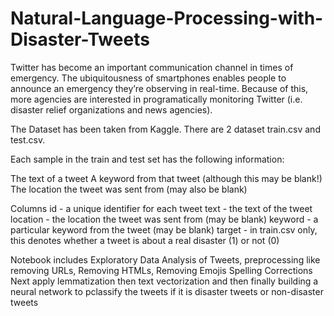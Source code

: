 # Natural-Language-Processing-with-Disaster-Tweets

Twitter has become an important communication channel in times of emergency.
The ubiquitousness of smartphones enables people to announce an emergency they’re observing in real-time. Because of this, more agencies are interested in programatically monitoring Twitter (i.e. disaster relief organizations and news agencies).

The Dataset has been taken from Kaggle. There are 2 dataset train.csv and test.csv.

Each sample in the train and test set has the following information:

The text of a tweet
A keyword from that tweet (although this may be blank!)
The location the tweet was sent from (may also be blank)


Columns
id - a unique identifier for each tweet
text - the text of the tweet
location - the location the tweet was sent from (may be blank)
keyword - a particular keyword from the tweet (may be blank)
target - in train.csv only, this denotes whether a tweet is about a real disaster (1) or not (0)


Notebook includes Exploratory Data Analysis of Tweets, preprocessing like removing URLs, Removing HTMLs, Removing Emojis
Spelling Corrections Next apply lemmatization then text vectorization and then finally building a neural network to pclassify the tweets if it is disaster tweets or non-disaster tweets
